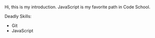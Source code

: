 Hi, this is my introduction.
JavaScript is my favorite path in Code School.

Deadly Skills:
* Git
* JavaScript